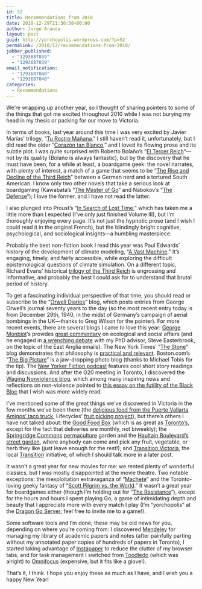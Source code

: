 ```yaml
---
id: 52
title: Recommendations from 2010
date: 2010-12-29T21:30:38+00:00
author: Jorge Aranda
layout: post
guid: http://yorchopolis.wordpress.com/?p=52
permalink: /2010/12/recommendations-from-2010/
jabber_published:
  - "1293687039"
  - "1293687039"
email_notification:
  - "1293687040"
  - "1293687040"
categories:
  - Recommendations
---
```

We&#8217;re wrapping up another year, so I thought of sharing pointers to some of the things that got me excited throughout 2010 while I was not burying my head in my thesis or packing for our move to Victoria.

In terms of books, last year around this time I was very excited by Javier Marías&#8217; trilogy, &#8220;[Tu Rostro Mañana](http://www.librarything.com/series/Your+Face+Tomorrow+%281%29 "Tu Rostro Mañana on LibraryThing").&#8221; I still haven&#8217;t read it, unfortunately, but I did read the older &#8220;[Corazón tan Blanco](http://www.librarything.com/work/115010 "Corazón tan Blanco on LibraryThing"),&#8221; and I loved its flowing prose and its subtle plot. I was quite surprised with Roberto Bolaño&#8217;s &#8220;[El Tercer Reich](http://www.librarything.com/work/9572458 "El Tercer Reich on LibraryThing")&#8220;&#8212;not by its quality (Bolaño is always fantastic), but by the discovery that he must have been, for a while at least, a boardgame geek: the novel narrates, with plenty of interest, a match of a game that seems to be &#8220;[The Rise and Decline of the Third Reich](http://boardgamegeek.com/boardgame/1563/rise-and-decline-of-the-third-reich "The Rise and Decline of the Third Reich on BoardgameGeek")&#8221; between a German nerd and a tortured South American. I know only two other novels that take a serious look at boardgaming (Kawabata&#8217;s &#8220;[The Master of Go](http://www.librarything.com/work/70773 "The Master of Go on LibraryThing")&#8221; and Nabokov&#8217;s &#8220;[The Defense](http://www.librarything.com/work/64633 "The Defense on LibraryThing")&#8220;); I love the former, and I have not read the latter.

I also plunged into Proust&#8217;s &#8220;[In Search of Lost Time](http://en.wikipedia.org/wiki/In_Search_of_Lost_Time "In Search of Lost Time on Wikipedia"),&#8221; which has taken me a little more than I expected (I&#8217;ve only just finished Volume III), but I&#8217;m thoroughly enjoying every page. It&#8217;s not just the hypnotic prose (and I wish I could read it in the original French), but the blindingly bright cognitive, psychological, and sociological insights&#8212;a humbling masterpiece.

Probably the best non-fiction book I read this year was Paul Edwards&#8217; history of the development of climate modeling, &#8220;[A Vast Machine](http://www.librarything.com/work/9816239 "A Vast Machine on LibraryThing").&#8221; It&#8217;s engaging, timely, and fairly accessible, while exploring the difficult epistemological questions of climate simulation. On a different topic, Richard Evans&#8217; historical [trilogy of the Third Reich](http://www.librarything.com/series/The+Third+Reich+%281%29 "The series on LibraryThing") is engrossing and informative, and probably the best I could ask for to understand that brutal period of history.

To get a fascinating individual perspective of that time, you should read or subscribe to the &#8220;[Orwell Diaries](http://orwelldiaries.wordpress.com/ "The Orwell Diaries")&#8221; blog, which posts entries from George Orwell&#8217;s journal seventy years to the day (so the most recent entry today is from December 29th, 1940, in the midst of Germany&#8217;s campaign of aerial bombings in the UK&#8212;thanks to Greg Wilson for the pointer). For more recent events, there are several blogs I came to love this year: [George Monbiot](http://www.monbiot.com/ "monbiot.com")&#8216;s provides [great commentary](http://www.monbiot.com/archives/2010/10/11/the-values-of-everything/ "see for instance this analysis on why progressive causes fare so poorly") on ecological and social affairs (and he engaged in [a wrenching debate](http://www.easterbrook.ca/steve/?p=1593 "Steve's post and the subsequent debate") with my PhD advisor, Steve Easterbrook, on the topic of the East Anglia emails). The New York Times&#8217; &#8220;[The Stone](http://opinionator.blogs.nytimes.com/category/the-stone/ "The Stone blog")&#8221; blog demonstrates that philosophy is [practical and relevant](http://opinionator.blogs.nytimes.com/2010/10/03/hegel-on-wall-street/ "For instance, this on Hegel and Wall Street"). Boston.com&#8217;s &#8220;[The Big Picture](http://www.boston.com/bigpicture/ "The Big Picture")&#8221; is a jaw-dropping photo blog (thanks to Michael Tobis for the tip). The [New Yorker Fiction podcast](http://www.newyorker.com/online/podcasts/fiction "The Fiction podcast") features cool short story readings and discussions. And after the G20 meeting in Toronto, I discovered the [Waging Nonviolence blog](http://wagingnonviolence.org/ "Waging Nonviolence"), which among many inspiring news and reflections on non-violence pointed to [this essay on the futility of the Black Bloc](http://newsjunkiepost.com/2010/07/26/diversity-of-tactics-the-noise-before-defeat/ "The Noise Before Defeat") that I wish was more widely read.

I&#8217;ve mentioned some of the great things we&#8217;ve discovered in Victoria in the few months we&#8217;ve been there (the [delicious food from the Puerto Vallarta Amigos&#8217; taco truck](http://yorchopolis.wordpress.com/2010/10/09/tacos/ "Tacos in Victoria"), Lifecycles&#8217; [fruit picking project](http://yorchopolis.wordpress.com/2010/10/09/picking-apples/ "Apple picking!")), but there&#8217;s others I have not talked about: the [Good Food Box](http://fernwoodnrg.ca/urban-sustainability/good-food-box "Good Food Box in Victoria") (which is as great as [Toronto&#8217;s](http://www.foodshare.net/goodfoodbox01.htm "Good Food Box in Toronto"), except for the fact that deliveries are monthly, not biweekly); the [Springridge Commons](http://lifecyclesproject.ca/initiatives/springridge_commons/index.php "Springridge Commons") [permaculture](http://en.wikipedia.org/wiki/Permaculture "Wikipedia on Permaculture") garden and the [Haultain Boulevard&#8217;s street garden](http://www.flickr.com/photos/greenkeepers/3822740036/ "Haultain Boulevard photostream"), where anybody can come and pick any fruit, vegetable, or herb they like (just leave enough for the rest!); and [Transition Victoria](http://transitionvictoria.ning.com/ "Transition Victoria"), the local [Transition](http://transitionnetwork.org/ "Transition Network") initiative, of which I should talk more in a later post.

It wasn&#8217;t a great year for new movies for me: we rented plenty of wonderful classics, but I was mostly disappointed at the movie theatre. Two notable exceptions: the mexploitation extravaganza of &#8220;[Machete](http://www.imdb.com/title/tt0985694/ "Machete on IMDB")&#8221; and the Toronto-loving geeky fantasy of &#8220;[Scott Pilgrim vs. the World](http://www.imdb.com/title/tt0446029/ "Scott Pilgrim on IMDB").&#8221; It wasn&#8217;t a great year for boardgames either (though I&#8217;m holding out for &#8220;[The Resistance](http://boardgamegeek.com/boardgame/41114/the-resistance "The Resistance on BoardgameGeek")&#8220;), except for the hours and hours I spent playing Go, a game of intimidating depth and beauty that I appreciate more with every match I play (I&#8217;m &#8220;yorchopolis&#8221; at the [Dragon Go Server](http://www.dragongoserver.net/index.php "Dragon Go Server"); feel free to invite me to a game!).

Some software tools and I&#8217;m done; these may be old news for you, depending on where you&#8217;re coming from: I discovered [Mendeley](http://www.mendeley.com/ "Mendeley website") for managing my library of academic papers and notes (after painfully parting without my annotated paper copies of hundreds of papers in Toronto), I started taking advantage of [Instapaper](http://www.instapaper.com/u "Instapaper website") to reduce the clutter of my browser tabs, and for task management I switched from [Toodledo](http://www.toodledo.com/ "Toodledo website") (which was alright) to [Omnifocus](http://www.omnigroup.com/products/omnifocus/ "Omnifocus website") (expensive, but it fits like a glove!).

That&#8217;s it, I think. I hope you enjoy these as much as I have, and I wish you a happy New Year!